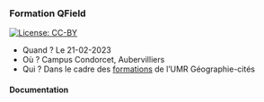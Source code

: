 
### Formation QField

[![License:
CC-BY](https://img.shields.io/badge/License-CCBY-blue.svg)](http://creativecommons.org/licenses/by/4.0/)

-   Quand ? Le 21-02-2023
-   Où ? Campus Condorcet, Aubervilliers
-   Qui ? Dans le cadre des
    [formations](https://geographie-cites.cnrs.fr/formations-donnees-et-protocoles-dans-les-humanites-numeriques/)
    de l’UMR Géographie-cités

#### Documentation
